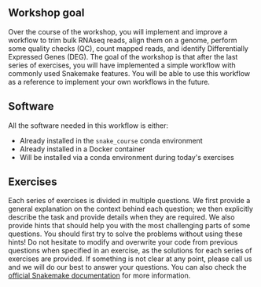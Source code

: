 ## Workshop goal

Over the course of the workshop, you will implement and improve a workflow to trim bulk RNAseq reads, align them on a genome, perform some quality checks (QC), count mapped reads, and identify Differentially Expressed Genes (DEG). The goal of the workshop is that after the last series of exercises, you will have implemented a simple workflow with commonly used Snakemake features. You will be able to use this workflow as a reference to implement your own workflows in the future.

## Software

All the software needed in this workflow is either:

* Already installed in the `snake_course` conda environment
* Already installed in a Docker container
* Will be installed via a conda environment during today's exercises

## Exercises

Each series of exercises is divided in multiple questions. We first provide a general explanation on the context behind each question; we then explicitly describe the task and provide details when they are required. We also provide hints that should help you with the most challenging parts of some questions. You should first try to solve the problems without using these hints! Do not hesitate to modify and overwrite your code from previous questions when specified in an exercise, as the solutions for each series of exercises are provided. If something is not clear at any point, please call us and we will do our best to answer your questions. You can also check the [official Snakemake documentation](https://snakemake.readthedocs.io/en/stable/index.html) for more information.
